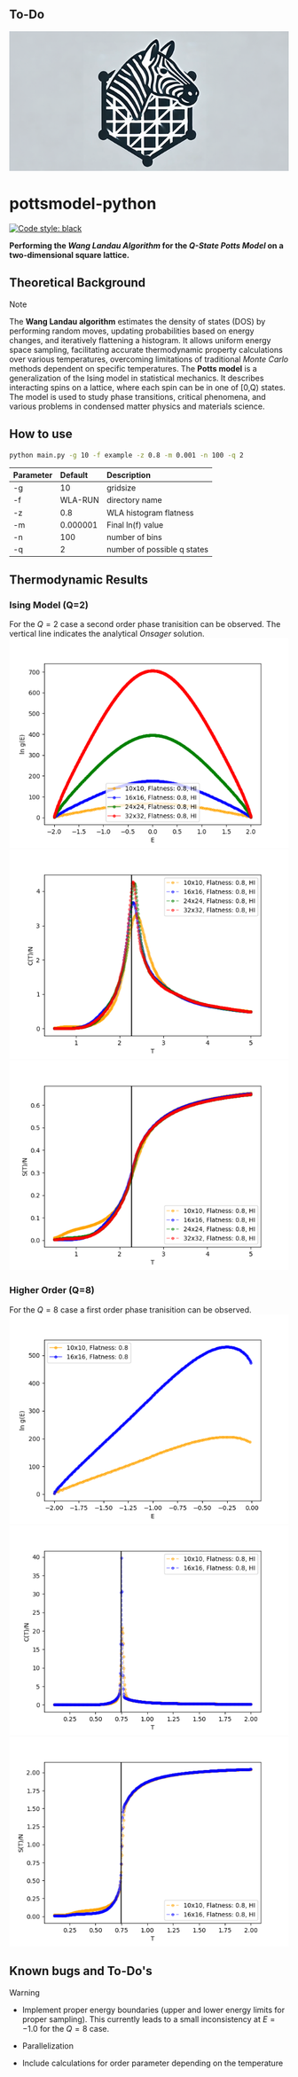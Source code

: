 







## To-Do




![raccoon](./figures/logo-wide.png)
# pottsmodel-python

 [![Code style: black](https://img.shields.io/badge/code%20style-black-000000.svg)](https://github.com/psf/black)


**Performing the *Wang Landau Algorithm* for the *Q-State Potts 
Model* on a two-dimensional square lattice.**


## Theoretical Background

> [!NOTE]
> The **Wang Landau algorithm** estimates the density of states (DOS) by performing random moves, updating probabilities based on energy changes, and iteratively flattening a histogram. It allows uniform energy space sampling, facilitating accurate thermodynamic property calculations over various temperatures, overcoming limitations of traditional *Monte Carlo* methods dependent on specific temperatures. The **Potts model** is a generalization of the Ising model in statistical mechanics. It describes interacting spins on a lattice, where each spin can be in one of [0,Q) states. The model is used to study phase transitions, critical phenomena, and various problems in condensed matter physics and materials science.

## How to use

```bash
python main.py -g 10 -f example -z 0.8 -m 0.001 -n 100 -q 2
```

| Parameter | Default       |   Description |
| :---      | :---          | :---          |
| -g        | 10      | gridsize                            |
| -f        | WLA-RUN       | directory name               |
| -z        | 0.8          | WLA histogram flatness                                      |
| -m        | 0.000001         | Final ln(f) value |
| -n        | 100          | number of bins  |
| -q        | 2          | number of possible q states |




## Thermodynamic Results

### Ising Model (Q=2)
For the $Q=2$ case a second order phase tranisition can be observed. The vertical line indicates the analytical *Onsager* solution.
![ising_lnge](./figures/ising_lnge.png)
![ising_lnge](./figures/ising_c.png)
![ising_lnge](./figures/ising_s.png)

### Higher Order (Q=8)
For the $Q=8$ case a first order phase tranisition can be observed.
![ising_lnge](./figures/q8_lnge.png)
![ising_lnge](./figures/q8_c.png)
![ising_lnge](./figures/q8_s.png)

## Known bugs and To-Do's

> [!WARNING]
> - Implement proper energy boundaries (upper and lower energy limits for proper sampling). This currently leads to a small inconsistency at $E=-1.0$ for the $Q=8$ case.
>
>- Parallelization
>- Include calculations for order parameter depending on the temperature


